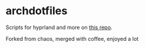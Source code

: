 # archdotfiles

Scripts for hyprland and more on [this repo](https://github.com/SalemSaberhagen13/archscripts.git).

Forked from chaos, merged with coffee, enjoyed a lot
